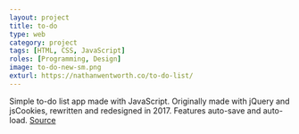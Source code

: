```yaml
---
layout: project
title: to-do
type: web
category: project
tags: [HTML, CSS, JavaScript]
roles: [Programming, Design]
image: to-do-new-sm.png
exturl: https://nathanwentworth.co/to-do-list/
---
```

Simple to-do list app made with JavaScript. Originally made with jQuery and jsCookies, rewritten and redesigned in 2017. Features auto-save and auto-load. [Source](https://github.com/nathanwentworth/to-do-list)
